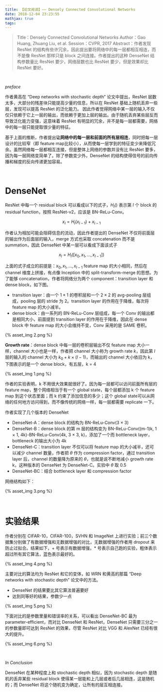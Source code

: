 ```yaml
---
title: 【论文阅读】—— Densely Connected Convolutional Networks
date: 2018-12-04 23:23:55
mathjax: true
tags:
---
```


> Title：Densely Connected Convolutional Networks
> Author：Gao Huang, Zhuang Liu, et al.
> Session：CVPR, 2017
> Abstract：作者发现 ResNet 的结构有些许冗余，因此提出要将网络中的每一层都相互相连，而不是像 ResNet 那样只是 block 之间连接。作者提出的这种 DenseNet 结构参数量比 ResNet 要少，网络层数也比 ResNet 要少，但是效果却比 ResNet 要好。



<!--more-->

<br>

*preface*

作者黄高在 “Deep networks with stochastic depth” 论文中提出，ResNet 层数太多，大部分的残差块只能提高少量的信息，所以在 ResNet 基础上随机丢弃一些层，发现可以提高 ResNet 的泛化能力。 因此作者觉得网络中某一层的输入不仅仅只依赖于它上一层的输出，而依赖于更加上层的输出。由于随机丢弃某些层反而导致泛化能力变强，这意味着 ResNet 有明显的冗余，并不是每一层都需要，网络中的每一层只能提取很少量的特征。

基于上面的推断，作者提出**让网络中的每一层和前面的所有层相连**，同时把每一层设计的比较窄（即 feature map比较小），从而使每一层学到的特征变少来降低冗余。虽然网络每一层都相互连接，但是整体上网络的参数并没有比 ResNet 要多，因为每一层网络变简单了。除了参数变少外，DenseNet 的结构使得信号的前向传播和梯度的反向传递更加容易。



<br>

# DenseNet

ResNet 中每一个 residual block 可以看成以下的式子，$H_l()$ 表示第 $l$ 个 block 的 residual function，按照 ResNet-v2，应该是 BN-ReLu-Conv。

$$x_l = H_l(x_{l-1}) + x_{l-1}$$

作者认为相加可能会阻碍信息的流动，因此作者提出的 DenseNet 不仅将前面层的输出作为后面层的输入，merge 方式也采取 concatenation 而不是 summation，因此 DenseNet 中某一层可以看成下面该式子

$$x_l = H_l([x_0, x_1, ..., x_{l-1}])$$

上面的式子成立的前提是：$x_0, x_1,...,x_{l-1}$ feature map 的大小相同，然后在 channel 维度上拼接，有点像 Inception 中的 split-transform-merge 的思想。为了能够 concatenation，作者将网络分为两个 component：transition layer 和 dense block，如下图。

- transition layer：由一个 $1\times 1$ 的卷积层和一个 $2\times2$ 的 avg-pooling 层组成，pooling 层的 stride 为 2。transition layer 的作用在于降维，每次将 feature map 的大小减半。
- dense block：由一系列的 BN-ReLu-Conv 层组成，每一个 Conv 的输出都是相同大小，前面提到 transition layer 的作用在于降维，因此在 dense block 中 feature map 的大小会维持不变，Conv 采用的是 SAME 卷积。

{% asset_img 2.png %}



**Growth rate**：dense block 中每一层的卷积层输出不仅 feature map 大小一样，channel 大小也是一样，作者把 channel 大小称为 growth rate $k$，因此第 $l$ 层的输入的 channel 大小为 $k_0 + k \times(l-1)$，而输出的 channel 大小依旧为 k，下图表示的是一个 dense block，有五层，k = 4

{% asset_img 1.png %}

作者的实验表明，k 不用很大效果就很好了。因为每一层都可以访问前面所有层的 feature map，整个网络相当于有一个 global state，每个层都添加 k 个 feature map 到这个状态里面；而 k 约束了添加信息的多少；这个 global state可以从网络的任何地方访问得到，而不像传统的网络一样，每一层都需要 replicate 一下。



作者实现了几个版本的 DenseNet

- DenseNet-A：dense block 的结构为 BN-ReLu-Conv(3 $\times$ 3)
- DenseNet-B：dense block 的第 m 层的结构变为 BN-ReLu-Conv((m-1)k, 1 $\times$ 1, 4k)-BN-ReLu-Conv(4k, 3 $\times$ 3, k)，添加了一个而 bottleneck layer，bottleneck 的输出大小为 4k
- DenseNet-C：transition layer 不仅可以将 feature map 的大小减半，还可以减少 channel 数量，作者把 $\theta$ 作为 compression factor，通过 transition layer 后，channel 的数量降为原来的 $\theta$，也就是说不断地减小 growth rate k，这种版本的 DenseNet 为 DenseNet-C。实验中 $\theta$ 取 0.5
- DenseNet-BC：结合 bottleneck layer 和 compression factor



网络结构如下：

{% asset_img 3.png %}



<br>

# 实验结果

作者分别在 CIFAR-10，CIFAR-100，SVHN 和 ImageNet 上进行实验；前三个数据集分别做了有数据增强和无数据增强的对比，无数据增强的作者用 dropout 来防止过拟合。结果如下，+ 号表示有数据增强，* 号表示自己跑的实验，粗体表示超过所有其它算法，蓝色表示最好的。

{% asset_img 4.png %}

主要对比的算法均为 ResNet 和它的变体，如 WRN 和黄高的那篇 “Deep networks with stochastic depth” 论文中的方法。

- DenseNet 的结果要比其它算法普遍要好
- 达到同等好的结果，参数少一点

{% asset_img 5.png %}



下面对比的是参数里量和错误率的关系，可以看出 DenseNet-BC 最为 parameter-efficient，而对比 DenseNet 和 ResNet，DenseNet 只需要三分之一的参数量即可达到 ResNet 的效果，尽管 ResNet 对比 VGG 和 AlexNet 已经有很大的提升。

{% asset_img 6.png %}

<br>

*In Conclusion*

DenseNet 在某种程度上和 stochastic depth 相似，因为 stochastic depth 是随机的丢弃某些 residual block 使得某一层能和上几层或者后几层相连，这是随机的；而 DenseNet 将这个随机变为确定，让所有的层互相连接。

<br>